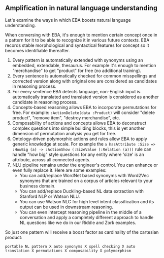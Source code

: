 ## Amplification in natural language understanding

Let's examine the ways in which EBA boosts natural language understanding.

When conversing with EBA, it's enough to mention certain concept once in a pattern for it to be able to recognize it in various future contexts. EBA records stable morphological and syntactical features for concept so it becomes identifiable thereafter.
1. Every pattern is automatically extended with synonyms using an embedded, extendable, thesaurus. For example it's enough to mention "merchandise" to get "product" for free (no additional training).
1. Every sentence is automatically checked for common misspellings and corrected version along with original one are considered as candidates in reasoning process.
1. For every sentence EBA detects language, non-English input is automatically translated and translated version is considered as another candidate in reasoning process.
1. Concepts-based reasoning allows EBA to incorporate permutations for free. For example: `:ActionDelete(data :Product)` will consider "delete product", "remove item", "destroy merchandise", etc.
1. Composability of actions and concepts allows EBA to deconstruct complex questions into simple building blocks, this is yet another dimension of permutation analysis you get for free.
1. Ontology-driven polymorphic actions and rules allow EBA to apply generic knowledge at scale. For example the `a hasAttribute :Size => :HowBig (a) -> :ActionShow (:SizeValue (:Relation (a)))` rule can handle "how big" style questions for any  entity where 'size' is an attribute, across all connected agents.
1. NLU pipeline remains under the engineer's control. You can enhance or even fully replace it. Here are some examples:
    * You can add/replace WordNet based synonyms with Word2Vec synonyms that are trained on a corpus of articles relevant to your business domain.
    * You can add/replace Duckling-based NL data extraction with Stanford NLP or Watson NLU.
    * You can use Watson NLC for high level intent classification and its output can be used in downstream reasoning.
    * You can even intercept reasoning pipeline in the middle of a conversation and apply a completely different approach to handle NL questions like we do in our Riddle and Zork examples.

So just one pattern will receive a boost factor as cardinality of the cartesian product:

`portable NL pattern X auto synonyms X spell checking X auto translation X permutations X composability X polymorphism`
